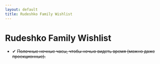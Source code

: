 ```yaml
---
layout: default
title: Rudeshko Family Wishlist
---
```


# Rudeshko Family Wishlist

  * ✔ <del>Полочные ночные часы, чтобы ночью видеть время (можно даже проекционные).</del>
